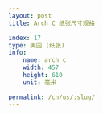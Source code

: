 ```yaml
---
layout: post
title: Arch C 纸张尺寸规格

index: 17
type: 美国 (纸张)
info:
    name: arch c
    width: 457
    height: 610
    unit: 毫米

permalink: /cn/us/:slug/
---
```



